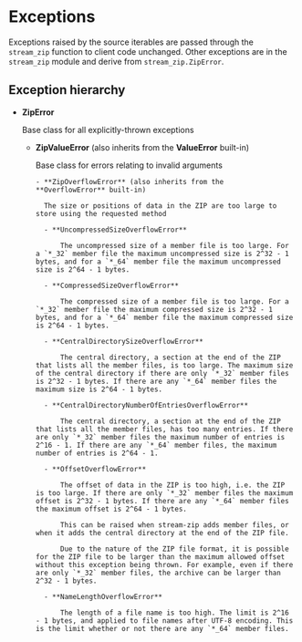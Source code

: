# Exceptions

Exceptions raised by the source iterables are passed through the `stream_zip` function to client code unchanged. Other exceptions are in the `stream_zip` module and derive from `stream_zip.ZipError`.

## Exception hierarchy

  - **ZipError**

    Base class for all explicitly-thrown exceptions

    - **ZipValueError** (also inherits from the **ValueError** built-in)

        Base class for errors relating to invalid arguments

          - **ZipOverflowError** (also inherits from the **OverflowError** built-in)

            The size or positions of data in the ZIP are too large to store using the requested method

            - **UncompressedSizeOverflowError**

                The uncompressed size of a member file is too large. For a `*_32` member file the maximum uncompressed size is 2^32 - 1 bytes, and for a `*_64` member file the maximum uncompressed size is 2^64 - 1 bytes.

            - **CompressedSizeOverflowError**

                The compressed size of a member file is too large. For a `*_32` member file the maximum compressed size is 2^32 - 1 bytes, and for a `*_64` member file the maximum compressed size is 2^64 - 1 bytes.

            - **CentralDirectorySizeOverflowError**

                The central directory, a section at the end of the ZIP that lists all the member files, is too large. The maximum size of the central directory if there are only `*_32` member files is 2^32 - 1 bytes. If there are any `*_64` member files the maximum size is 2^64 - 1 bytes.

            - **CentralDirectoryNumberOfEntriesOverflowError**

                The central directory, a section at the end of the ZIP that lists all the member files, has too many entries. If there are only `*_32` member files the maximum number of entries is 2^16 - 1. If there are any `*_64` member files, the maximum number of entries is 2^64 - 1.

            - **OffsetOverflowError**

                The offset of data in the ZIP is too high, i.e. the ZIP is too large. If there are only `*_32` member files the maximum offset is 2^32 - 1 bytes. If there are any `*_64` member files the maximum offset is 2^64 - 1 bytes.

                This can be raised when stream-zip adds member files, or when it adds the central directory at the end of the ZIP file.

                Due to the nature of the ZIP file format, it is possible for the ZIP file to be larger than the maximum allowed offset without this exception being thrown. For example, even if there are only `*_32` member files, the archive can be larger than 2^32 - 1 bytes.

            - **NameLengthOverflowError**

                The length of a file name is too high. The limit is 2^16 - 1 bytes, and applied to file names after UTF-8 encoding. This is the limit whether or not there are any `*_64` member files.
